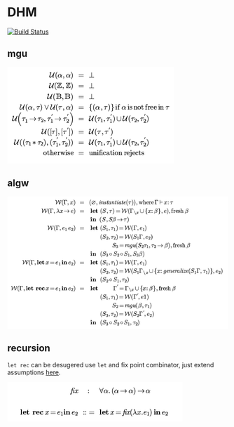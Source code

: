 # DHM

[![Build Status](https://travis-ci.org/zjhmale/DHM.svg?branch=master)](https://travis-ci.org/zjhmale/DHM)

## mgu 

![](./pics/mgu.png)

## algw

![](./pics/algw.png)

## recursion

`let rec` can be desugered use `let` and fix point combinator, just extend assumptions [here](https://github.com/zjhmale/DHM/blob/master/src/hm/env.clj#L65).

![](./pics/desuger.png)

